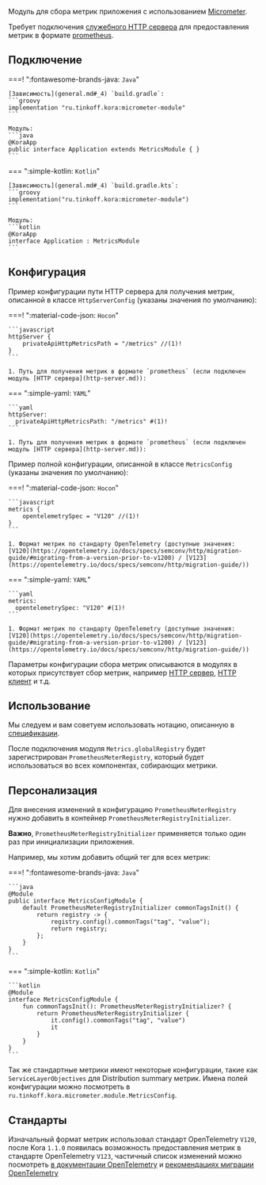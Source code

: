 Модуль для сбора метрик приложения с использованием [Micrometer](https://micrometer.io/docs/concepts#_purpose).

Требует подключения [служебного HTTP сервера](http-server.md) для предоставления метрик в формате [prometheus](https://prometheus.io/docs/concepts/data_model/).

## Подключение

===! ":fontawesome-brands-java: `Java`"

    [Зависимость](general.md#_4) `build.gradle`:
    ```groovy
    implementation "ru.tinkoff.kora:micrometer-module"
    ```

    Модуль:
    ```java
    @KoraApp
    public interface Application extends MetricsModule { }
    ```

=== ":simple-kotlin: `Kotlin`"

    [Зависимость](general.md#_4) `build.gradle.kts`:
    ```groovy
    implementation("ru.tinkoff.kora:micrometer-module")
    ```

    Модуль:
    ```kotlin
    @KoraApp
    interface Application : MetricsModule
    ```

## Конфигурация

Пример конфигурации пути HTTP сервера для получения метрик, описанной в классе `HttpServerConfig` (указаны значения по умолчанию):

===! ":material-code-json: `Hocon`"

    ```javascript
    httpServer {
        privateApiHttpMetricsPath = "/metrics" //(1)!
    }
    ```

    1. Путь для получения метрик в формате `prometheus` (если подключен модуль [HTTP сервера](http-server.md)):

=== ":simple-yaml: `YAML`"

    ```yaml
    httpServer:
      privateApiHttpMetricsPath: "/metrics" #(1)!
    ```

    1. Путь для получения метрик в формате `prometheus` (если подключен модуль [HTTP сервера](http-server.md)):

Пример полной конфигурации, описанной в классе `MetricsConfig` (указаны значения по умолчанию):

===! ":material-code-json: `Hocon`"

    ```javascript
    metrics {
        opentelemetrySpec = "V120" //(1)!
    }
    ```

    1. Формат метрик по стандарту OpenTelemetry (доступные значения: [V120](https://opentelemetry.io/docs/specs/semconv/http/migration-guide/#migrating-from-a-version-prior-to-v1200) / [V123](https://opentelemetry.io/docs/specs/semconv/http/migration-guide/))

=== ":simple-yaml: `YAML`"

    ```yaml
    metrics:
      opentelemetrySpec: "V120" #(1)!
    ```

    1. Формат метрик по стандарту OpenTelemetry (доступные значения: [V120](https://opentelemetry.io/docs/specs/semconv/http/migration-guide/#migrating-from-a-version-prior-to-v1200) / [V123](https://opentelemetry.io/docs/specs/semconv/http/migration-guide/))

Параметры конфигурации сбора метрик описываются в модулях в которых присутствует сбор метрик, например [HTTP сервер](http-server.md), [HTTP клиент](http-client.md) и т.д.

## Использование

Мы следуем и вам советуем использовать нотацию, описанную в [спецификации](https://prometheus.io/docs/concepts/data_model/).

После подключения модуля `Metrics.globalRegistry` будет зарегистрирован `PrometheusMeterRegistry`, который будет использоваться во всех компонентах, собирающих метрики.

## Персонализация

Для внесения изменений в конфигурацию `PrometheusMeterRegistry` нужно добавить в контейнер `PrometheusMeterRegistryInitializer`.

**Важно**, `PrometheusMeterRegistryInitializer` применяется только один раз при инициализации приложения.

Например, мы хотим добавить общий тег для всех метрик:

===! ":fontawesome-brands-java: `Java`"

    ```java
    @Module
    public interface MetricsConfigModule {
        default PrometheusMeterRegistryInitializer commonTagsInit() {
            return registry -> {
                registry.config().commonTags("tag", "value");
                return registry;
            };
        }
    }
    ```

=== ":simple-kotlin: `Kotlin`"

    ```kotlin
    @Module
    interface MetricsConfigModule {
        fun commonTagsInit(): PrometheusMeterRegistryInitializer? {
            return PrometheusMeterRegistryInitializer {
                it.config().commonTags("tag", "value")
                it
            }
        }
    }
    ```

Так же стандартные метрики имеют некоторые конфигурации, такие как `ServiceLayerObjectives` для Distribution summary метрик.
Имена полей конфигурации можно посмотреть в `ru.tinkoff.kora.micrometer.module.MetricsConfig`.

## Стандарты

Изначальный формат метрик использовал стандарт OpenTelemetry `V120`, после Kora `1.1.0` появилась возможность предоставления метрик
в стандарте OpenTelemetry `V123`, частичный список изменений можно посмотреть [в документации OpenTelemetry](https://opentelemetry.io/blog/2023/http-conventions-declared-stable/)
и [рекомендациях миграции OpenTelemetry](https://opentelemetry.io/docs/specs/semconv/http/migration-guide/)
